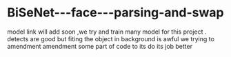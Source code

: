 # BiSeNet---face---parsing-and-swap
model link will add soon ,we try and train many model for this project . detects are good but fiting the object in background is awful we trying to amendment amendment some part of code to its do its job  better

